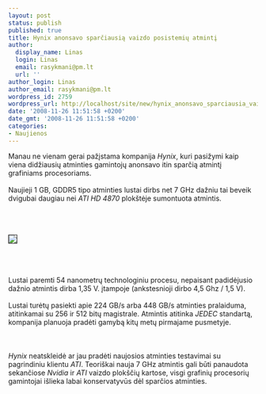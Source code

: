 ```yaml
---
layout: post
status: publish
published: true
title: Hynix anonsavo sparčiausią vaizdo posistemių atmintį
author:
  display_name: Linas
  login: Linas
  email: rasykmani@pm.lt
  url: ''
author_login: Linas
author_email: rasykmani@pm.lt
wordpress_id: 2759
wordpress_url: http://localhost/site/new/hynix_anonsavo_sparciausia_vaizdo_posistemiu_atminti/
date: '2008-11-26 11:51:58 +0200'
date_gmt: '2008-11-26 11:51:58 +0200'
categories:
- Naujienos
---
```

<p>Manau ne vienam gerai pažįstama kompanija <i>Hynix</i>, kuri pasižymi kaip viena didžiausių atminties gamintojų anonsavo itin sparčią atmintį grafiniams procesoriams.<br />
<br>Naujieji 1 GB, GDDR5 tipo atminties lustai dirbs net 7 GHz dažniu tai beveik dvigubai daugiau nei <i>ATI HD 4870</i> plokštėje sumontuota atmintis.<br />
<br><br />
<br>
<div class="imgright"><img src="http://technews.lt/upl/Failai/gddr5_01.jpg" border="1"></div>
<p><br><br />
<br>Lustai paremti  54 nanometrų technologiniu procesu, nepaisant padidėjusio dažnio atmintis dirba 1,35 V. įtampoje (ankstesnioji dirbo 4,5 Ghz / 1,5 V).<br />
<br>Lustai turėtų pasiekti apie 224 GB/s arba 448 GB/s atminties pralaiduma, atitinkamai su 256 ir 512 bitų magistrale. Atmintis atitinka <i>JEDEC</i> standartą, kompanija planuoja pradėti  gamybą kitų metų pirmajame pusmetyje.<br />
<br><br />
<br><i>Hynix</i> neatskleidė ar jau pradėti naujosios atminties testavimai su pagrindiniu klientu <i>ATI</i>. Teoriškai nauja 7 GHz atmintis gali būti panaudota sekančiose <i>Nvidia</i> ir <i>ATI</i> vaizdo plokščių kartose, visgi grafinių procesorių gamintojai išlieka labai konservatyvūs dėl sparčios atminties.<br />
<br><br />
<br><br />
<br></p>
